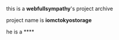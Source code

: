 this is a **webfullsympathy**'s project archive

project name is **iomctokyostorage**

he is a ****
